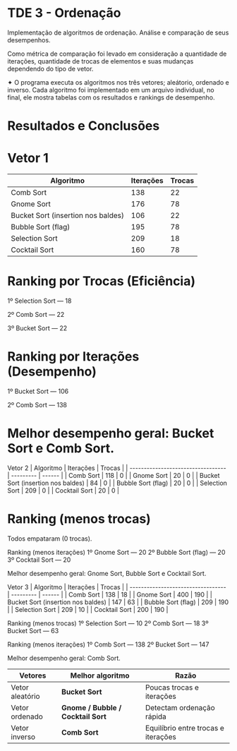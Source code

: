 # TDE 3 - Ordenação 

Implementação de algoritmos de ordenação. Análise e comparação de seus desempenhos.

Como métrica de comparação foi levado em consideração a quantidade de iterações, quantidade de trocas de elementos e suas mudanças dependendo do tipo de vetor.


✦ O programa executa os algoritmos nos três vetores; aleátorio, ordenado e inverso. Cada algoritmo foi implementado em um arquivo individual, no final, ele mostra tabelas com os resultados e rankings de desempenho.


# Resultados e Conclusões

# Vetor 1 

| Algoritmo                          | Iterações | Trocas |
| ---------------------------------- | --------- | ------ |
| Comb Sort                          | 138       | 22     |
| Gnome Sort                         | 176       | 78     |
| Bucket Sort (insertion nos baldes) | 106       | 22     |
| Bubble Sort (flag)                 | 195       | 78     |
| Selection Sort                     | 209       | 18     |
| Cocktail Sort                      | 160       | 78     |

# Ranking por Trocas (Eficiência)
1º Selection Sort — 18

2º Comb Sort — 22

3º Bucket Sort — 22


# Ranking por Iterações (Desempenho)
1º Bucket Sort — 106

2º Comb Sort — 138


# Melhor desempenho geral: Bucket Sort e Comb Sort.

Vetor 2
| Algoritmo                          | Iterações | Trocas |
| ---------------------------------- | --------- | ------ |
| Comb Sort                          | 118       | 0      |
| Gnome Sort                         | 20        | 0      |
| Bucket Sort (insertion nos baldes) | 84        | 0      |
| Bubble Sort (flag)                 | 20        | 0      |
| Selection Sort                     | 209       | 0      |
| Cocktail Sort                      | 20        | 0      |

# Ranking (menos trocas)
Todos empataram (0 trocas).

Ranking (menos iterações)
1º Gnome Sort — 20
2º Bubble Sort (flag) — 20
3º Cocktail Sort — 20

Melhor desempenho geral: Gnome Sort, Bubble Sort e Cocktail Sort.

Vetor 3
| Algoritmo                          | Iterações | Trocas |
| ---------------------------------- | --------- | ------ |
| Comb Sort                          | 138       | 18     |
| Gnome Sort                         | 400       | 190    |
| Bucket Sort (insertion nos baldes) | 147       | 63     |
| Bubble Sort (flag)                 | 209       | 190    |
| Selection Sort                     | 209       | 10     |
| Cocktail Sort                      | 200       | 190    |

Ranking (menos trocas)
1º Selection Sort — 10
2º Comb Sort — 18
3º Bucket Sort — 63

Ranking (menos iterações)
1º Comb Sort — 138
2º Bucket Sort — 147

Melhor desempenho geral: Comb Sort.


| Vetores         | Melhor algoritmo                   | Razão                               |
| --------------- | ---------------------------------- | ----------------------------------- |
| Vetor aleatório | **Bucket Sort**                    | Poucas trocas e iterações           |
| Vetor ordenado  | **Gnome / Bubble / Cocktail Sort** | Detectam ordenação rápida           |
| Vetor inverso   | **Comb Sort**                      | Equilíbrio entre trocas e iterações |




